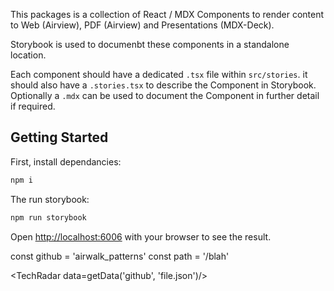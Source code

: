 This packages is a collection of React / MDX Components to render content to Web (Airview), PDF (Airview) and Presentations (MDX-Deck).

Storybook is used to documenbt these components in a standalone location.

Each component should have a dedicated `.tsx` file within `src/stories`. it should also have a `.stories.tsx` to describe the Component in Storybook. Optionally a `.mdx` can be used to document the Component in further detail if required.




## Getting Started

First, install dependancies:

```bash
npm i
```

The run storybook:

```bash
npm run storybook
```

Open [http://localhost:6006](http://localhost:6006) with your browser to see the result.



const github = 'airwalk_patterns'
const path = '/blah'


<TechRadar data=getData('github', 'file.json')/>